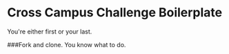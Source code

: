 # Cross Campus Challenge Boilerplate
You're either first or your last.

###Fork and clone. You know what to do.
